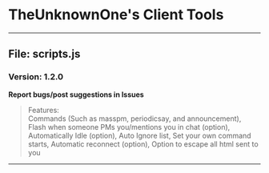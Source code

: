 # TheUnknownOne's Client Tools
***

## File: scripts.js
### Version: 1.2.0  

**Report bugs/post suggestions in Issues**

> Features:  
Commands (Such as masspm, periodicsay, and announcement), Flash when someone PMs you/mentions you in chat (option), Automatically Idle (option),
Auto Ignore list, Set your own command starts, Automatic reconnect (option), Option to escape all html sent to you
***